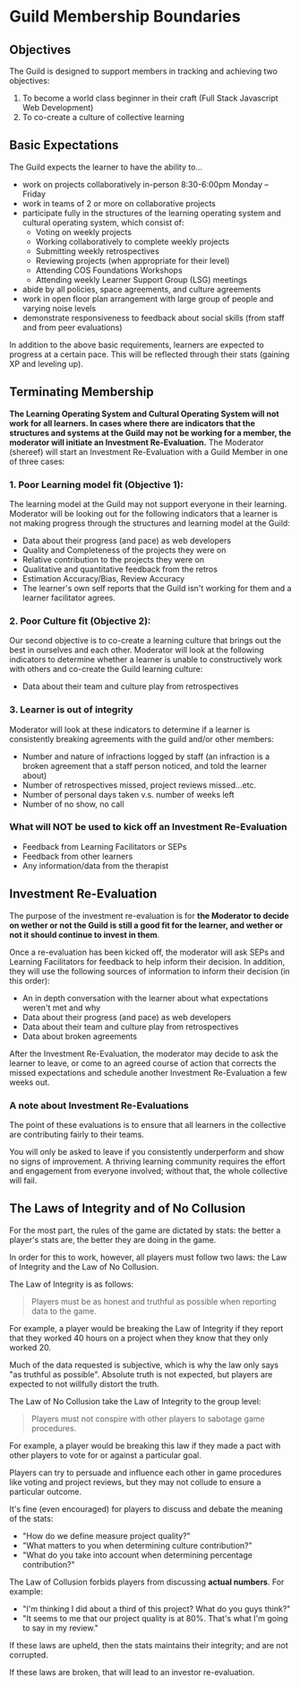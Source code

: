 # Guild Membership Boundaries

## Objectives

The Guild is designed to support members in tracking and achieving two objectives:

1. To become a world class beginner in their craft (Full Stack Javascript Web Development)
1. To co-create a culture of collective learning

## Basic Expectations

The Guild expects the learner to have the ability to…

- work on projects collaboratively in-person 8:30-6:00pm Monday – Friday
- work in teams of 2 or more on collaborative projects
- participate fully in the structures of the learning operating system and cultural operating system, which consist of:
  - Voting on weekly projects
  - Working collaboratively to complete weekly projects
  - Submitting weekly retrospectives
  - Reviewing projects (when appropriate for their level)
  - Attending COS Foundations Workshops
  - Attending weekly Learner Support Group (LSG) meetings
- abide by all policies, space agreements, and culture agreements
- work in open floor plan arrangement with large group of people and varying noise levels
- demonstrate responsiveness to feedback about social skills (from staff and from peer evaluations)

In addition to the above basic requirements, learners are expected to progress at a certain pace. This will be reflected through their stats (gaining XP and leveling up).

## Terminating Membership

**The Learning Operating System and Cultural Operating System will not work for all learners. In cases where there are indicators that the structures and systems at the Guild may not be working for a member, the moderator will initiate an Investment Re-Evaluation.** The Moderator (shereef) will start an Investment Re-Evaluation with a Guild Member in one of three cases:

### 1. Poor Learning model fit (Objective 1):

The learning model at the Guild may not support everyone in their learning. Moderator will be looking out for the following indicators that a learner is not making progress through the structures and learning model at the Guild:

- Data about their progress (and pace) as web developers
- Quality and Completeness of the projects they were on
- Relative contribution to the projects they were on
- Qualitative and quantitative feedback from the retros
- Estimation Accuracy/Bias, Review Accuracy
- The learner's own self reports that the Guild isn't working for them and a learner facilitator agrees.

### 2. Poor Culture fit (Objective 2):

Our second objective is to co-create a learning culture that brings out the best in ourselves and each other. Moderator will look at the following indicators to determine whether a learner is unable to constructively work with others and co-create the Guild learning culture:

- Data about their team and culture play from retrospectives

### 3. Learner is out of integrity

Moderator will look at these indicators to determine if a learner is consistently breaking agreements with the guild and/or other members:

- Number and nature of infractions logged by staff (an infraction is a broken agreement that a staff person noticed, and told the learner about)
- Number of retrospectives missed, project reviews missed...etc.
- Number of personal days taken v.s. number of weeks left
- Number of no show, no call

### What will NOT be used to kick off an Investment Re-Evaluation

- Feedback from Learning Facilitators or SEPs
- Feedback from other learners
- Any information/data from the therapist

## Investment Re-Evaluation

The purpose of the investment re-evaluation is for **the Moderator to decide on wether or not the Guild is still a good fit for the learner, and wether or not it should continue to invest in them**.

Once a re-evaluation has been kicked off, the moderator will ask SEPs and Learning Facilitators for feedback to help inform their decision. In addition, they will use the following sources of information to inform their decision (in this order):

- An in depth conversation with the learner about what expectations weren't met and why
- Data about their progress (and pace) as web developers
- Data about their team and culture play from retrospectives
- Data about broken agreements


After the Investment Re-Evaluation, the moderator may decide to ask the learner to leave, or come to an agreed course of action that corrects the missed expectations and schedule another Investment Re-Evaluation a few weeks out.


### A note about Investment Re-Evaluations

The point of these evaluations is to ensure that all learners in the collective are contributing fairly to their teams.

You will only be asked to leave if you consistently underperform and show no signs of improvement. A thriving learning community requires the effort and engagement from everyone involved; without that, the whole collective will fail.


## The Laws of Integrity and of No Collusion

For the most part, the rules of the game are dictated by stats: the better a player's stats are, the better they are doing in the game.

In order for this to work, however, all players must follow two laws: the Law of Integrity and the Law of No Collusion.

The Law of Integrity is as follows:

> Players must be as honest and truthful as possible when reporting data to the game.

For example, a player would be breaking the Law of Integrity if they report that they worked 40 hours on a project when they know that they only worked 20.

Much of the data requested is subjective, which is why the law only says "as truthful as possible". Absolute truth is not expected, but players are expected to not willfully distort the truth.

The Law of No Collusion take the Law of Integrity to the group level:

> Players must not conspire with other players to sabotage game procedures.

For example, a player would be breaking this law if they made a pact with other players to vote for or against a particular goal.

Players can try to persuade and influence each other in game procedures like voting and project reviews, but they may not collude to ensure a particular outcome.

It's fine (even encouraged) for players to discuss and debate the meaning of the stats:
- "How do we define measure project quality?"
- "What matters to you when determining culture contribution?"
- "What do you take into account when determining percentage contribution?"

The Law of Collusion forbids players from discussing **actual numbers**. For example:
- "I'm thinking I did about a third of this project? What do you guys think?"
- "It seems to me that our project quality is at 80%. That's what I'm going to say in my review."

If these laws are upheld, then the stats maintains their integrity; and are not corrupted.

If these laws are broken, that will lead to an investor re-evaluation.


[stats]: ./Stats.md

[cos-conflict-resolution-process]: http://cos.learnersguild.org/Processes/Conflict.html
